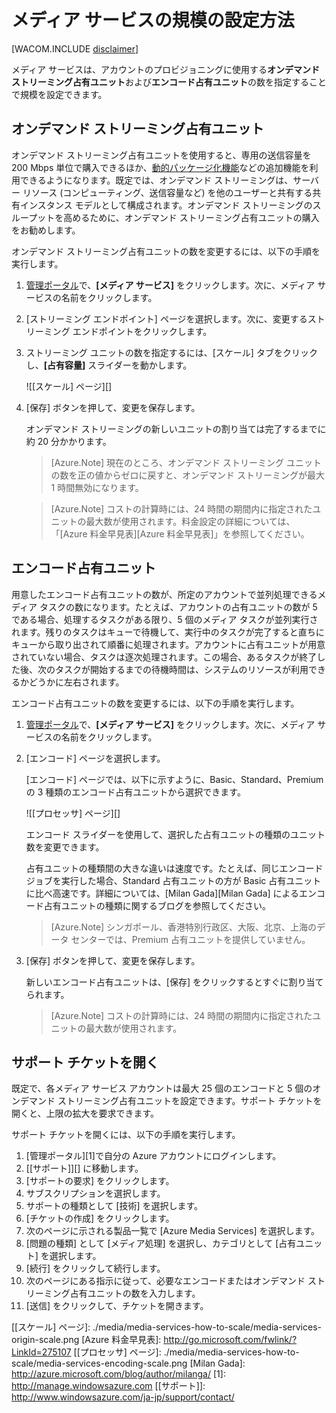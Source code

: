 <properties urlDisplayName="How to scale" pageTitle="メディア サービスの規模の設定方法 | Azure ドキュメント" metaKeywords="" description="アカウントにプロビジョニングする [オンデマンド ストリーミング占有ユニット] および [エンコード占有ユニット] の数を指定することでメディア サービスの規模を設定する方法について説明します。" metaCanonical="" services="media-services" documentationCenter="" title="メディア サービスの規模の設定方法" authors="juliako" solutions="" manager="dwrede" editor="" />

<tags ms.service="media-services" ms.workload="media" ms.tgt_pltfrm="na" ms.devlang="na" ms.topic="article" ms.date="09/26/2014" ms.author="juliako" />

# メディア サービスの規模の設定方法

[WACOM.INCLUDE [disclaimer](../includes/disclaimer.md)]

メディア サービスは、アカウントのプロビジョニングに使用する**オンデマンド ストリーミング占有ユニット**および**エンコード占有ユニット**の数を指定することで規模を設定できます。

## オンデマンド ストリーミング占有ユニット

オンデマンド ストリーミング占有ユニットを使用すると、専用の送信容量を 200 Mbps 単位で購入できるほか、[動的パッケージ化機能][動的パッケージ化機能]などの追加機能を利用できるようになります。既定では、オンデマンド ストリーミングは、サーバー リソース (コンピューティング、送信容量など) を他のユーザーと共有する共有インスタンス モデルとして構成されます。オンデマンド ストリーミングのスループットを高めるために、オンデマンド ストリーミング占有ユニットの購入をお勧めします。

オンデマンド ストリーミング占有ユニットの数を変更するには、以下の手順を実行します。

1.  [管理ポータル][管理ポータル]で、**[メディア サービス]** をクリックします。次に、メディア サービスの名前をクリックします。

2.  [ストリーミング エンドポイント] ページを選択します。次に、変更するストリーミング エンドポイントをクリックします。

3.  ストリーミング ユニットの数を指定するには、[スケール] タブをクリックし、**[占有容量]** スライダーを動かします。

    ![[スケール] ページ][]

4.  [保存] ボタンを押して、変更を保存します。

    オンデマンド ストリーミングの新しいユニットの割り当ては完了するまでに約 20 分かかります。

    > [Azure.Note] 現在のところ、オンデマンド ストリーミング ユニットの数を正の値からゼロに戻すと、オンデマンド ストリーミングが最大 1 時間無効になります。

    > [Azure.Note] コストの計算時には、24 時間の期間内に指定されたユニットの最大数が使用されます。料金設定の詳細については、「[Azure 料金早見表][Azure 料金早見表]」を参照してください。

## エンコード占有ユニット

用意したエンコード占有ユニットの数が、所定のアカウントで並列処理できるメディア タスクの数になります。たとえば、アカウントの占有ユニットの数が 5 である場合、処理するタスクがある限り、5 個のメディア タスクが並列実行されます。残りのタスクはキューで待機して、実行中のタスクが完了すると直ちにキューから取り出されて順番に処理されます。アカウントに占有ユニットが用意されていない場合、タスクは逐次処理されます。この場合、あるタスクが終了した後、次のタスクが開始するまでの待機時間は、システムのリソースが利用できるかどうかに左右されます。

エンコード占有ユニットの数を変更するには、以下の手順を実行します。

1.  [管理ポータル][管理ポータル]で、**[メディア サービス]** をクリックします。次に、メディア サービスの名前をクリックします。

2.  [エンコード] ページを選択します。

    [エンコード] ページでは、以下に示すように、Basic、Standard、Premium の 3 種類のエンコード占有ユニットから選択できます。

    ![[プロセッサ] ページ][]

    エンコード スライダーを使用して、選択した占有ユニットの種類のユニット数を変更できます。

    占有ユニットの種類間の大きな違いは速度です。たとえば、同じエンコード ジョブを実行した場合、Standard 占有ユニットの方が Basic 占有ユニットに比べ高速です。詳細については、[Milan Gada][Milan Gada] によるエンコード占有ユニットの種類に関するブログを参照してください。

    > [Azure.Note] シンガポール、香港特別行政区、大阪、北京、上海のデータ センターでは、Premium 占有ユニットを提供していません。

3.  [保存] ボタンを押して、変更を保存します。

    新しいエンコード占有ユニットは、[保存] をクリックするとすぐに割り当てられます。

    > [Azure.Note] コストの計算時には、24 時間の期間内に指定されたユニットの最大数が使用されます。

## サポート チケットを開く

既定で、各メディア サービス アカウントは最大 25 個のエンコードと 5 個のオンデマンド ストリーミング占有ユニットを設定できます。サポート チケットを開くと、上限の拡大を要求できます。

サポート チケットを開くには、以下の手順を実行します。

1.  [管理ポータル][1]で自分の Azure アカウントにログインします。
2.  [[サポート]][] に移動します。
3.  [サポートの要求] をクリックします。
4.  サブスクリプションを選択します。
5.  サポートの種類として [技術] を選択します。
6.  [チケットの作成] をクリックします。
7.  次のページに示される製品一覧で [Azure Media Services] を選択します。
8.  [問題の種類] として [メディア処理] を選択し、カテゴリとして [占有ユニット] を選択します。
9.  [続行] をクリックして続行します。
10. 次のページにある指示に従って、必要なエンコードまたはオンデマンド ストリーミング占有ユニットの数を入力します。
11. [送信] をクリックして、チケットを開きます。

  [動的パッケージ化機能]: http://go.microsoft.com/fwlink/?LinkId=276874
  [管理ポータル]: https://manage.windowsazure.com/
  [[スケール] ページ]: ./media/media-services-how-to-scale/media-services-origin-scale.png
  [Azure 料金早見表]: http://go.microsoft.com/fwlink/?LinkId=275107
  [[プロセッサ] ページ]: ./media/media-services-how-to-scale/media-services-encoding-scale.png
  [Milan Gada]: http://azure.microsoft.com/blog/author/milanga/
  [1]: http://manage.windowsazure.com
  [[サポート]]: http://www.windowsazure.com/ja-jp/support/contact/
